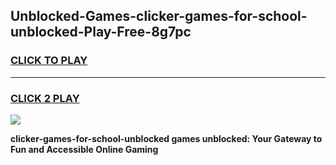 
## Unblocked-Games-clicker-games-for-school-unblocked-Play-Free-8g7pc
<h3>
<a href="https://premium76.site?title=clicker-games-for-school-unblocked&ref=21A">CLICK TO PLAY</a></h3>
<hr>

<h3>
<a href="https://premium76.site?title=clicker-games-for-school-unblocked&ref=21A">CLICK 2 PLAY</a>
  
</h3>

<a href="https://premium76.site?title=clicker-games-for-school-unblocked&ref=21A"><img src="https://clearcache.store/games.png"></a>


**clicker-games-for-school-unblocked games unblocked: Your Gateway to Fun and Accessible Online Gaming**
